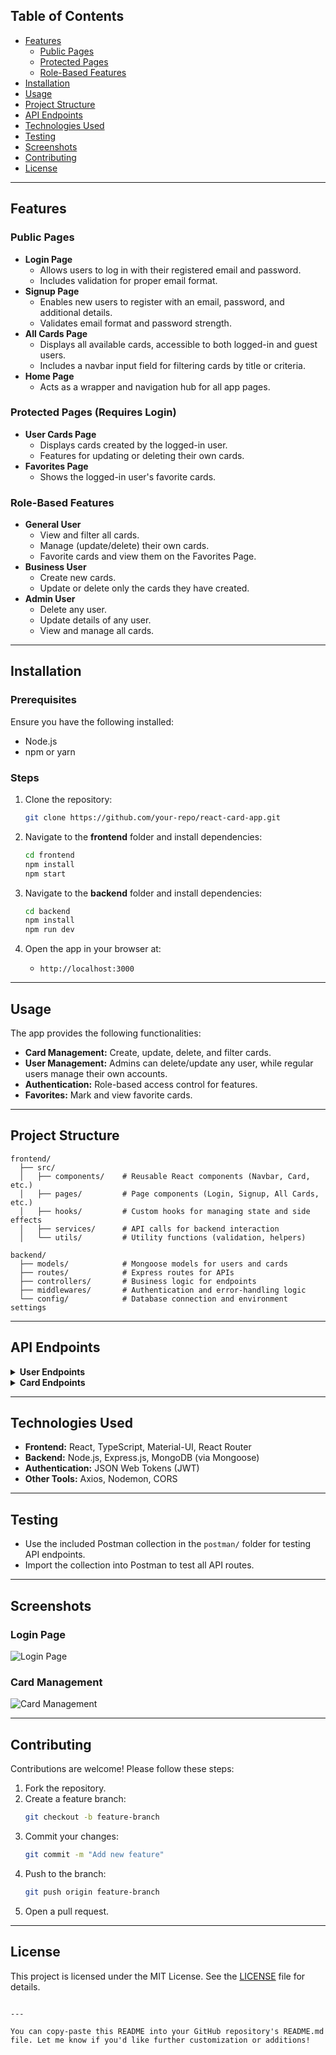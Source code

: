 

## Table of Contents

- [Features](#features)
  - [Public Pages](#public-pages)
  - [Protected Pages](#protected-pages-requires-login)
  - [Role-Based Features](#role-based-features)
- [Installation](#installation)
- [Usage](#usage)
- [Project Structure](#project-structure)
- [API Endpoints](#api-endpoints)
- [Technologies Used](#technologies-used)
- [Testing](#testing)
- [Screenshots](#screenshots)
- [Contributing](#contributing)
- [License](#license)

---

## Features

### Public Pages

- **Login Page**
  - Allows users to log in with their registered email and password.
  - Includes validation for proper email format.
- **Signup Page**
  - Enables new users to register with an email, password, and additional details.
  - Validates email format and password strength.
- **All Cards Page**
  - Displays all available cards, accessible to both logged-in and guest users.
  - Includes a navbar input field for filtering cards by title or criteria.
- **Home Page**
  - Acts as a wrapper and navigation hub for all app pages.

### Protected Pages (Requires Login)

- **User Cards Page**
  - Displays cards created by the logged-in user.
  - Features for updating or deleting their own cards.
- **Favorites Page**
  - Shows the logged-in user's favorite cards.

### Role-Based Features

- **General User**
  - View and filter all cards.
  - Manage (update/delete) their own cards.
  - Favorite cards and view them on the Favorites Page.
- **Business User**
  - Create new cards.
  - Update or delete only the cards they have created.
- **Admin User**
  - Delete any user.
  - Update details of any user.
  - View and manage all cards.

---

## Installation

### Prerequisites

Ensure you have the following installed:
- Node.js
- npm or yarn

### Steps

1. Clone the repository:
   ```bash
   git clone https://github.com/your-repo/react-card-app.git
   ```
2. Navigate to the **frontend** folder and install dependencies:
   ```bash
   cd frontend
   npm install
   npm start
   ```
3. Navigate to the **backend** folder and install dependencies:
   ```bash
   cd backend
   npm install
   npm run dev
   ```

4. Open the app in your browser at:
   - `http://localhost:3000`

---

## Usage

The app provides the following functionalities:
- **Card Management:** Create, update, delete, and filter cards.
- **User Management:** Admins can delete/update any user, while regular users manage their own accounts.
- **Authentication:** Role-based access control for features.
- **Favorites:** Mark and view favorite cards.

---

## Project Structure

```plaintext
frontend/
  ├── src/
  │   ├── components/    # Reusable React components (Navbar, Card, etc.)
  │   ├── pages/         # Page components (Login, Signup, All Cards, etc.)
  │   ├── hooks/         # Custom hooks for managing state and side effects
  │   ├── services/      # API calls for backend interaction
  │   └── utils/         # Utility functions (validation, helpers)

backend/
  ├── models/            # Mongoose models for users and cards
  ├── routes/            # Express routes for APIs
  ├── controllers/       # Business logic for endpoints
  ├── middlewares/       # Authentication and error-handling logic
  └── config/            # Database connection and environment settings
```

---

## API Endpoints

<details>
<summary><b>User Endpoints</b></summary>

- **Get All Users**
  - `GET /api/users`
- **Get User by ID**
  - `GET /api/users/:id`
- **Update User**
  - `PUT /api/users/:id`
- **Delete User**
  - `DELETE /api/users/:id`
- **Change isBusiness Property**
  - `PATCH /api/users/:id/business`

</details>

<details>
<summary><b>Card Endpoints</b></summary>

- **Get All Cards**
  - `GET /api/cards`
- **Get Card by ID**
  - `GET /api/cards/:id`
- **Update Card**
  - `PUT /api/cards/:id`
- **Delete Card**
  - `DELETE /api/cards/:id`
- **Mark Card as Liked**
  - `POST /api/cards/:id/like`

</details>

---

## Technologies Used

- **Frontend:** React, TypeScript, Material-UI, React Router
- **Backend:** Node.js, Express.js, MongoDB (via Mongoose)
- **Authentication:** JSON Web Tokens (JWT)
- **Other Tools:** Axios, Nodemon, CORS

---

## Testing

- Use the included Postman collection in the `postman/` folder for testing API endpoints.
- Import the collection into Postman to test all API routes.

---

## Screenshots

### Login Page
![Login Page](https://via.placeholder.com/800x400)

### Card Management
![Card Management](https://via.placeholder.com/800x400)

---

## Contributing

Contributions are welcome! Please follow these steps:
1. Fork the repository.
2. Create a feature branch:
   ```bash
   git checkout -b feature-branch
   ```
3. Commit your changes:
   ```bash
   git commit -m "Add new feature"
   ```
4. Push to the branch:
   ```bash
   git push origin feature-branch
   ```
5. Open a pull request.

---

## License

This project is licensed under the MIT License. See the [LICENSE](./LICENSE) file for details.
```

---

You can copy-paste this README into your GitHub repository's README.md file. Let me know if you'd like further customization or additions!
